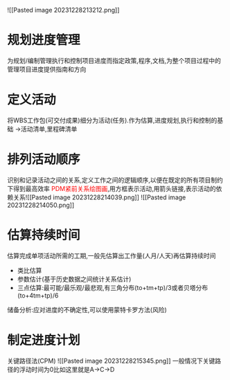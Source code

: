 ![[Pasted image 20231228213212.png]]
# 规划进度管理
为规划/编制管理执行和控制项目进度而指定政策,程序,文档,为整个项目过程中的管理项目进度提供指南和方向
# 定义活动
将WBS工作包(可交付成果)细分为活动(任务).作为估算,进度规划,执行和控制的基础
->活动清单,里程碑清单
# 排列活动顺序
识别和记录活动之间的关系,定义工作之间的逻辑顺序,以便在既定的所有项目制约下得到最高效率
<font color="#ff0000">PDM紧前关系绘图画</font>,用方框表示活动,用箭头链接,表示活动的依赖关系![[Pasted image 20231228214039.png]]
![[Pasted image 20231228214050.png]]
# 估算持续时间
估算完成单项活动所需的工期,一般先估算出工作量(人月/人天)再估算持续时间
- 类比估算
- 参数估计(基于历史数据之间统计关系估计)
- 三点估算:最可能/最乐观/最悲观,有三角分布(to+tm+tp)/3或者贝塔分布(to+4tm+tp)/6

储备分析:应对进度的不确定性,可以使用蒙特卡罗方法(风险)
# 制定进度计划
关键路径法(CPM)
![[Pasted image 20231228215345.png]]
一般情况下关键路径的浮动时间为0比如这里就是A->C->D


